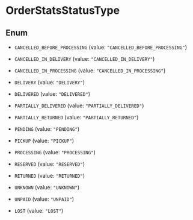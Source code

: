

# OrderStatsStatusType

## Enum


* `CANCELLED_BEFORE_PROCESSING` (value: `"CANCELLED_BEFORE_PROCESSING"`)

* `CANCELLED_IN_DELIVERY` (value: `"CANCELLED_IN_DELIVERY"`)

* `CANCELLED_IN_PROCESSING` (value: `"CANCELLED_IN_PROCESSING"`)

* `DELIVERY` (value: `"DELIVERY"`)

* `DELIVERED` (value: `"DELIVERED"`)

* `PARTIALLY_DELIVERED` (value: `"PARTIALLY_DELIVERED"`)

* `PARTIALLY_RETURNED` (value: `"PARTIALLY_RETURNED"`)

* `PENDING` (value: `"PENDING"`)

* `PICKUP` (value: `"PICKUP"`)

* `PROCESSING` (value: `"PROCESSING"`)

* `RESERVED` (value: `"RESERVED"`)

* `RETURNED` (value: `"RETURNED"`)

* `UNKNOWN` (value: `"UNKNOWN"`)

* `UNPAID` (value: `"UNPAID"`)

* `LOST` (value: `"LOST"`)



